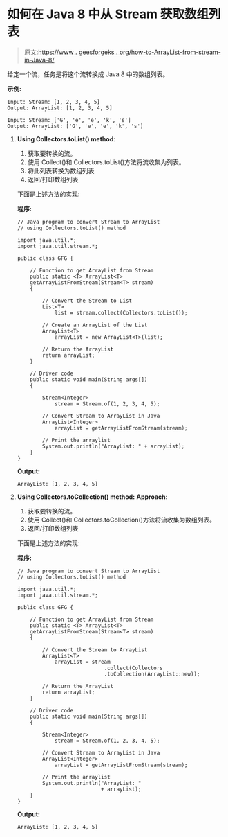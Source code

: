 # 如何在 Java 8 中从 Stream 获取数组列表

> 原文:[https://www . geesforgeks . org/how-to-ArrayList-from-stream-in-Java-8/](https://www.geeksforgeeks.org/how-to-get-arraylist-from-stream-in-java-8/)

给定一个流，任务是将这个流转换成 Java 8 中的数组列表。

**示例:**

```
Input: Stream: [1, 2, 3, 4, 5]
Output: ArrayList: [1, 2, 3, 4, 5]

Input: Stream: ['G', 'e', 'e', 'k', 's']
Output: ArrayList: ['G', 'e', 'e', 'k', 's']

```

1.  **Using Collectors.toList() method**:
    1.  获取要转换的流。
    2.  使用 Collect()和 Collectors.toList()方法将流收集为列表。
    3.  将此列表转换为数组列表
    4.  返回/打印数组列表

    下面是上述方法的实现:

    **程序:**

    ```
    // Java program to convert Stream to ArrayList
    // using Collectors.toList() method

    import java.util.*;
    import java.util.stream.*;

    public class GFG {

        // Function to get ArrayList from Stream
        public static <T> ArrayList<T>
        getArrayListFromStream(Stream<T> stream)
        {

            // Convert the Stream to List
            List<T>
                list = stream.collect(Collectors.toList());

            // Create an ArrayList of the List
            ArrayList<T>
                arrayList = new ArrayList<T>(list);

            // Return the ArrayList
            return arrayList;
        }

        // Driver code
        public static void main(String args[])
        {

            Stream<Integer>
                stream = Stream.of(1, 2, 3, 4, 5);

            // Convert Stream to ArrayList in Java
            ArrayList<Integer>
                arrayList = getArrayListFromStream(stream);

            // Print the arraylist
            System.out.println("ArrayList: " + arrayList);
        }
    }
    ```

    **Output:**

    ```
    ArrayList: [1, 2, 3, 4, 5]

    ```

2.  **Using Collectors.toCollection() method:**
    **Approach:**
    1.  获取要转换的流。
    2.  使用 Collect()和 Collectors.toCollection()方法将流收集为数组列表。
    3.  返回/打印数组列表

    下面是上述方法的实现:

    **程序:**

    ```
    // Java program to convert Stream to ArrayList
    // using Collectors.toList() method

    import java.util.*;
    import java.util.stream.*;

    public class GFG {

        // Function to get ArrayList from Stream
        public static <T> ArrayList<T>
        getArrayListFromStream(Stream<T> stream)
        {

            // Convert the Stream to ArrayList
            ArrayList<T>
                arrayList = stream
                                .collect(Collectors
                                .toCollection(ArrayList::new));

            // Return the ArrayList
            return arrayList;
        }

        // Driver code
        public static void main(String args[])
        {

            Stream<Integer>
                stream = Stream.of(1, 2, 3, 4, 5);

            // Convert Stream to ArrayList in Java
            ArrayList<Integer>
                arrayList = getArrayListFromStream(stream);

            // Print the arraylist
            System.out.println("ArrayList: "
                               + arrayList);
        }
    }
    ```

    **Output:**

    ```
    ArrayList: [1, 2, 3, 4, 5]

    ```